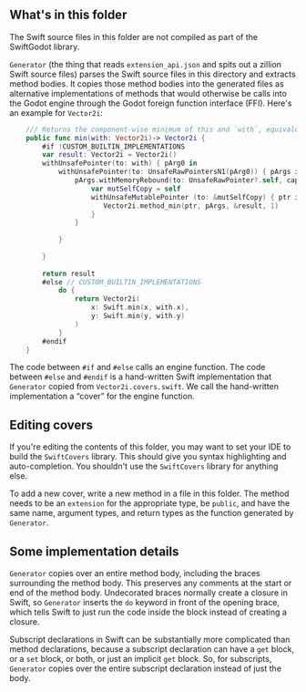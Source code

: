 
## What's in this folder

The Swift source files in this folder are not compiled as part of the SwiftGodot library.

`Generator` (the thing that reads `extension_api.json` and spits out a zillion Swift source files) parses the Swift source files in this directory and extracts method bodies. It copies those method bodies into the generated files as alternative implementations of methods that would otherwise be calls into the Godot engine through the Godot foreign function interface (FFI). Here's an example for `Vector2i`:

```swift
    /// Returns the component-wise minimum of this and `with`, equivalent to `Vector2i(mini(x, with.x), mini(y, with.y))`.
    public func min(with: Vector2i)-> Vector2i {
        #if !CUSTOM_BUILTIN_IMPLEMENTATIONS
        var result: Vector2i = Vector2i()
        withUnsafePointer(to: with) { pArg0 in
            withUnsafePointer(to: UnsafeRawPointersN1(pArg0)) { pArgs in
                pArgs.withMemoryRebound(to: UnsafeRawPointer?.self, capacity: 1) { pArgs in
                    var mutSelfCopy = self
                    withUnsafeMutablePointer (to: &mutSelfCopy) { ptr in
                       Vector2i.method_min(ptr, pArgs, &result, 1)
                    }
                }
                
            }
            
        }
        
        return result
        #else // CUSTOM_BUILTIN_IMPLEMENTATIONS
            do {
                return Vector2i(
                    x: Swift.min(x, with.x),
                    y: Swift.min(y, with.y)
                )
            }
        #endif
    }
```

The code between `#if` and `#else` calls an engine function. The code between `#else` and `#endif` is a hand-written Swift implementation that `Generator` copied from `Vector2i.covers.swift`. We call the hand-written implementation a “cover” for the engine function.

## Editing covers

If you're editing the contents of this folder, you may want to set your IDE to build the `SwiftCovers` library. This should give you syntax highlighting and auto-completion. You shouldn't use the `SwiftCovers` library for anything else.

To add a new cover, write a new method in a file in this folder. The method needs to be an `extension` for the appropriate type, be `public`, and have the same name, argument types, and return types as the function generated by `Generator`.

## Some implementation details

`Generator` copies over an entire method body, including the braces surrounding the method body. This preserves any comments at the start or end of the method body. Undecorated braces normally create a closure in Swift, so `Generator` inserts the `do` keyword in front of the opening brace, which tells Swift to just run the code inside the block instead of creating a closure.

Subscript declarations in Swift can be substantially more complicated than method declarations, because a subscript declaration can have a `get` block, or a `set` block, or both, or just an implicit `get` block. So, for subscripts, `Generator` copies over the entire subscript declaration instead of just the body.

